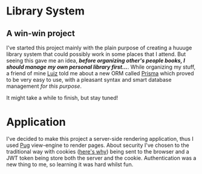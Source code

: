 # Library System

## A win-win project

I've started this project mainly with the plain purpose of creating a huuuge library system that could possibly work in some places that I attend. But seeing this gave me an idea, **_before organizing other's people books, I should manage my own personal library first..._**. While organizing my stuff, a friend of mine [Luiz](https://github.com/lffg) told me about a new ORM called [Prisma](https://www.prisma.io/) which proved to be very easy to use, with a pleasant syntax and smart database management *for this purpose*.

It might take a while to finish, but stay tuned!



# Application
I've decided to make this project a server-side rendering application, thus I used [Pug](https://pugjs.org/api/getting-started.html) view-engine to render pages. About security I've chosen to the traditional way with cookies ([here's why](https://gist.github.com/lemosep/b93d3ea7cb2f773be0d630a7c6f1db0b)) being sent to the browser and a JWT token being store both the server and the cookie. Authentication was a new thing to me, so learning it was hard whilst fun.
